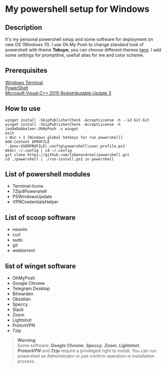 # My powershell setup for Windows  
## Description  
It's my personal powershell setup and some software for deployment on new OS (Windows 11). I use Oh My Posh to change standard look of powershell with theme ***Takuya***, you can choose different themes [here](https://ohmyposh.dev/docs/themes). I add some settings for promptline, usefull alias for me and color scheme.
  
## Prerequisites    
[Windows Terminal](https://github.com/microsoft/terminal)  
[PowerShell](https://github.com/PowerShell/PowerShell/releases/tag/v7.2.7)  
[Microsoft Visual C++ 2015 Redistributable Update 3](https://www.microsoft.com/en-us/download/confirmation.aspx?id=53840)
  
## How to use  
```
winget install -SkipPublisherCheck -AcceptLicense -h --id Git.Git
winget install -SkipPublisherCheck -AcceptLicense -h JanDeDobbeleer.OhMyPosh -s winget
exit
> Win + 1 [Windows global hotkeys for run powershell]
Add-Content $PROFILE '.$env:USERPROFILE\.config\powershell\user_profile.ps1'
mkdir ~/.config | cd ~/.config
git clone https://github.com/lobanov4real/powershell.git
cd ./powershell | ./run-install.ps1 in powershell
```
## List of powershell modules  
- Terminal-Icons
- 7Zip4Powershell
- PSWindowsUpdate
- VPNCredentialsHelper
## List of scoop software  
- neovim 
- curl 
- sudo 
- git 
- webtorrent
## list of winget software  
- OhMyPosh
- Google Chrome
- Telegram Desktop
- Bitwarden
- Obsidian
- Speccy
- Slack
- Zoom
- Lightshot
- ProtonVPN
- 7zip  
  
> **Warning**  
Some software: ***Google Chrome***, ***Speccy***, ***Zoom***, ***Lightshot***, ***ProtonVPN*** and ***7zip*** require a privileged right to install. You can run powershell as Administrator or just confirm operation in installation process.  
